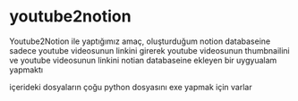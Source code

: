 # youtube2notion

Youtube2Notion ile yaptığımız amaç, oluşturduğum notion databaseine sadece youtube videosunun linkini girerek 
youtube videosunun thumbnailini ve youtube videosunun linkini notian databaseine ekleyen bir uygyualam yapmaktı

içerideki dosyaların çoğu python dosyasını exe yapmak için varlar

